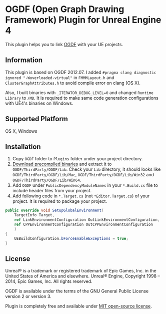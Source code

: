 OGDF (Open Graph Drawing Framework) Plugin for Unreal Engine 4
=============
This plugin helps you to link [OGDF](http://www.ogdf.net/) with your UE projects.


Information
----------------------

This plugin is based on OGDF 2012.07.
I added `#pragma clang diagnostic ignored "-Woverloaded-virtual"` in `FMMMLayout.h` and `ClusterGraphAttributes.h` to avoid compile error on clang (OS X).

Also, I built binaries with `_ITERATOR_DEBUG_LEVEL=0` and changed `Runtime Library` to `/MD`. It is required to make same code generation configurations with UE4's binaries on Windows.


Supported Platform
----------------------

OS X, Windows


Installation
----------------------

1. Copy `OGDF` folder to `Plugins` folder under your project directory.
2. [Download precompiled binaries](https://www.dropbox.com/sh/fqf35nvwhz0ydn7/AADepHO3HAAIDlD7oYadhn1Da?dl=0) and extract it to `OGDF/ThirdParty/OGDF/Lib`.
Check your `Lib` directory, it should looks like `OGDF/ThirdParty/OGDF/Lib/Mac`, `OGDF/ThirdParty/OGDF/Lib/Win32` and `OGDF/ThirdParty/OGDF/Lib/Win64`.
3. Add `OGDF` under `PublicDependencyModuleNames` in your `*.Build.cs` file to include header files from your project.
4. Add following code in `*.Target.cs` (not `*Editor.Target.cs`) of your project. It is required to package your project.
```cs
public override void SetupGlobalEnvironment(
    TargetInfo Target,
    ref LinkEnvironmentConfiguration OutLinkEnvironmentConfiguration,
    ref CPPEnvironmentConfiguration OutCPPEnvironmentConfiguration
    )
{
    UEBuildConfiguration.bForceEnableExceptions = true;
}
```

License
----------------------

Unreal® is a trademark or registered trademark of Epic Games, Inc. in the United States of America and elsewhere. Unreal® Engine, Copyright 1998 – 2014, Epic Games, Inc. All rights reserved.

OGDF is available under the terms of the GNU General Public License version 2 or version 3.

Plugin is completely free and available under [MIT open-source license](LICENSE).
